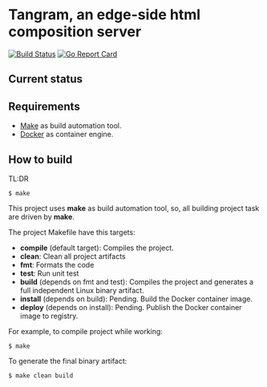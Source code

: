 # Tangram, an edge-side html composition server 

[![Build Status](https://travis-ci.org/thetangram/tangram.svg?branch=add_travis)](https://travis-ci.org/thetangram/tangram) [![Go Report Card](https://goreportcard.com/badge/github.com/thetangram/tangram)](https://goreportcard.com/report/github.com/thetangram/tangram)

## Current status



## Requirements

  - [Make](https://www.gnu.org/software/make/) as build automation tool. 
  - [Docker](https://www.docker.com/) as container engine.


## How to build

TL:DR

```
$ make 
``` 

This project uses **make** as build automation tool, so, all building project task are driven by **make**.

The project Makefile have this targets:

  - **compile** (default target): Compiles the project.
  - **clean**: Clean all project artifacts
  - **fmt**: Formats the code
  - **test**: Run unit test
  - **build** (depends on fmt and test): Compiles the project and generates a full independent Linux binary artifact. 
  - **install** (depends on build): Pending. Build the Docker container image.
  - **deploy** (depends on install): Pending. Publish the Docker container image to registry.

For example, to compile project while working: 

```
$ make 
``` 

To generate the final binary artifact:

```
$ make clean build 
``` 
